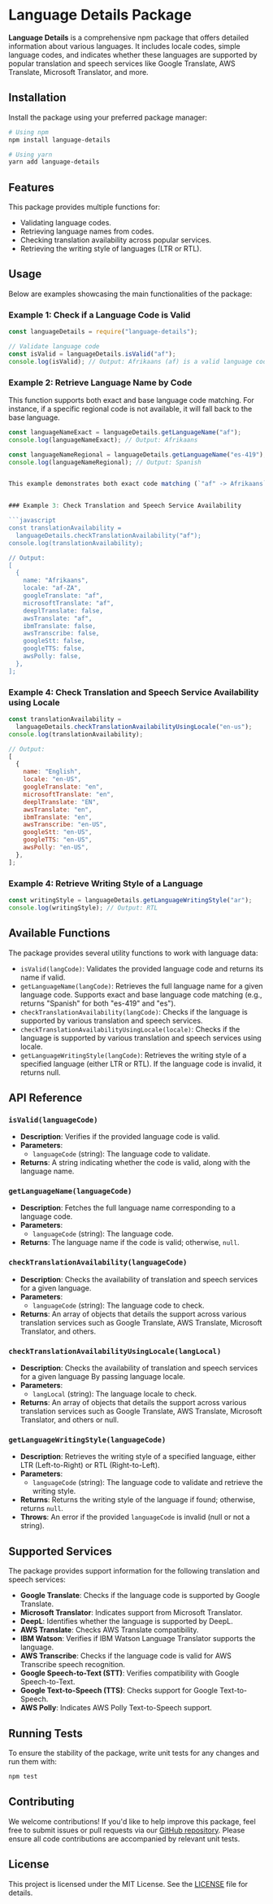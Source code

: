 # Language Details Package

**Language Details** is a comprehensive npm package that offers detailed information about various languages. It includes locale codes, simple language codes, and indicates whether these languages are supported by popular translation and speech services like Google Translate, AWS Translate, Microsoft Translator, and more.

## Installation

Install the package using your preferred package manager:

```bash
# Using npm
npm install language-details

# Using yarn
yarn add language-details
```

## Features

This package provides multiple functions for:

- Validating language codes.
- Retrieving language names from codes.
- Checking translation availability across popular services.
- Retrieving the writing style of languages (LTR or RTL).

## Usage

Below are examples showcasing the main functionalities of the package:

### Example 1: Check if a Language Code is Valid

```javascript
const languageDetails = require("language-details");

// Validate language code
const isValid = languageDetails.isValid("af");
console.log(isValid); // Output: Afrikaans (af) is a valid language code.
```

### Example 2: Retrieve Language Name by Code

This function supports both exact and base language code matching. For instance, if a specific regional code is not available, it will fall back to the base language.

````javascript
const languageNameExact = languageDetails.getLanguageName("af");
console.log(languageNameExact); // Output: Afrikaans

const languageNameRegional = languageDetails.getLanguageName("es-419");
console.log(languageNameRegional); // Output: Spanish


This example demonstrates both exact code matching (`"af" -> Afrikaans`) and base code matching (`"es-419" -> Spanish`), showcasing the enhanced functionality of your `getLanguageName` function. Let me know if this aligns with your requirements!


### Example 3: Check Translation and Speech Service Availability

```javascript
const translationAvailability =
  languageDetails.checkTranslationAvailability("af");
console.log(translationAvailability);

// Output:
[
  {
    name: "Afrikaans",
    locale: "af-ZA",
    googleTranslate: "af",
    microsoftTranslate: "af",
    deeplTranslate: false,
    awsTranslate: "af",
    ibmTranslate: false,
    awsTranscribe: false,
    googleStt: false,
    googleTTS: false,
    awsPolly: false,
  },
];
````

### Example 4: Check Translation and Speech Service Availability using Locale

```javascript
const translationAvailability =
  languageDetails.checkTranslationAvailabilityUsingLocale("en-us");
console.log(translationAvailability);

// Output:
[
  {
    name: "English",
    locale: "en-US",
    googleTranslate: "en",
    microsoftTranslate: "en",
    deeplTranslate: "EN",
    awsTranslate: "en",
    ibmTranslate: "en",
    awsTranscribe: "en-US",
    googleStt: "en-US",
    googleTTS: "en-US",
    awsPolly: "en-US",
  },
];
```

### Example 4: Retrieve Writing Style of a Language

```javascript
const writingStyle = languageDetails.getLanguageWritingStyle("ar");
console.log(writingStyle); // Output: RTL
```

## Available Functions

The package provides several utility functions to work with language data:

- `isValid(langCode)`: Validates the provided language code and returns its name if valid.
- `getLanguageName(langCode)`: Retrieves the full language name for a given language code. Supports exact and base language code matching (e.g., returns "Spanish" for both "es-419" and "es").
- `checkTranslationAvailability(langCode)`: Checks if the language is supported by various translation and speech services.
- `checkTranslationAvailabilityUsingLocale(locale)`: Checks if the language is supported by various translation and speech services using locale.
- `getLanguageWritingStyle(langCode)`: Retrieves the writing style of a specified language (either LTR or RTL). If the language code is invalid, it returns null.

## API Reference

### `isValid(languageCode)`

- **Description**: Verifies if the provided language code is valid.
- **Parameters**:
  - `languageCode` (string): The language code to validate.
- **Returns**: A string indicating whether the code is valid, along with the language name.

### `getLanguageName(languageCode)`

- **Description**: Fetches the full language name corresponding to a language code.
- **Parameters**:
  - `languageCode` (string): The language code.
- **Returns**: The language name if the code is valid; otherwise, `null`.

### `checkTranslationAvailability(languageCode)`

- **Description**: Checks the availability of translation and speech services for a given language.
- **Parameters**:
  - `languageCode` (string): The language code to check.
- **Returns**: An array of objects that details the support across various translation services such as Google Translate, AWS Translate, Microsoft Translator, and others.

### `checkTranslationAvailabilityUsingLocale(langLocal)`

- **Description**: Checks the availability of translation and speech services for a given language By passing language locale.
- **Parameters**:
  - `langLocal` (string): The language locale to check.
- **Returns**: An array of objects that details the support across various translation services such as Google Translate, AWS Translate, Microsoft Translator, and others or null.

### `getLanguageWritingStyle(languageCode)`

- **Description**: Retrieves the writing style of a specified language, either LTR (Left-to-Right) or RTL (Right-to-Left).
- **Parameters**:
  - `languageCode` (string): The language code to validate and retrieve the writing style.
- **Returns**: Returns the writing style of the language if found; otherwise, returns `null`.
- **Throws**: An error if the provided `languageCode` is invalid (null or not a string).

## Supported Services

The package provides support information for the following translation and speech services:

- **Google Translate**: Checks if the language code is supported by Google Translate.
- **Microsoft Translator**: Indicates support from Microsoft Translator.
- **DeepL**: Identifies whether the language is supported by DeepL.
- **AWS Translate**: Checks AWS Translate compatibility.
- **IBM Watson**: Verifies if IBM Watson Language Translator supports the language.
- **AWS Transcribe**: Checks if the language code is valid for AWS Transcribe speech recognition.
- **Google Speech-to-Text (STT)**: Verifies compatibility with Google Speech-to-Text.
- **Google Text-to-Speech (TTS)**: Checks support for Google Text-to-Speech.
- **AWS Polly**: Indicates AWS Polly Text-to-Speech support.

## Running Tests

To ensure the stability of the package, write unit tests for any changes and run them with:

```bash
npm test
```

## Contributing

We welcome contributions! If you'd like to help improve this package, feel free to submit issues or pull requests via our [GitHub repository](#). Please ensure all code contributions are accompanied by relevant unit tests.

## License

This project is licensed under the MIT License. See the [LICENSE](./LICENSE) file for details.
